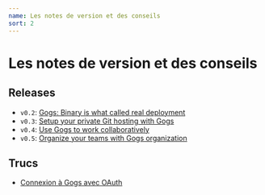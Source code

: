 ```yaml
---
name: Les notes de version et des conseils
sort: 2
---
```


# Les notes de version et des conseils

## Releases

- `v0.2`: [Gogs: Binary is what called real deployment](http://obahua.com/gogs-binary-is-what-called-real-deployment/)
- `v0.3`: [Setup your private Git hosting with Gogs](http://obahua.com/setup-your-private-git-hosting-with-gogs/)
- `v0.4`: [Use Gogs to work collaboratively](http://obahua.com/use-gogs-to-work-collaboratively/)
- `v0.5`: [Organize your teams with Gogs organization](http://obahua.com/organize-your-teams-with-gogs-organization/)

## Trucs

- [Connexion à Gogs avec OAuth](http://obahua.com/login-gogs-with-oauth/)
